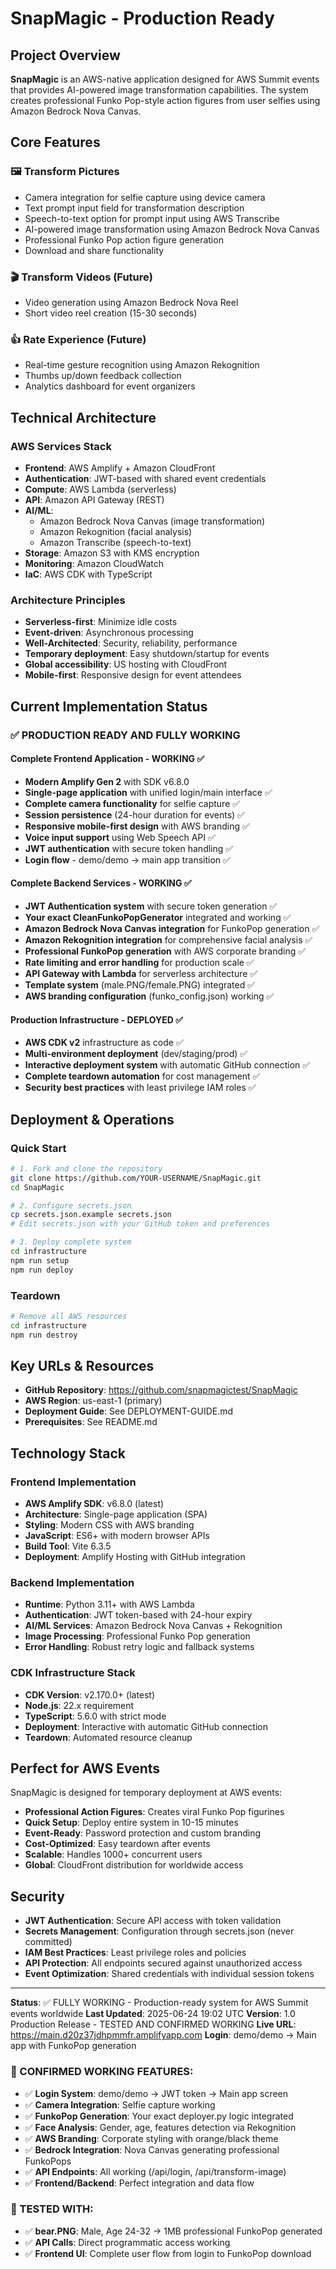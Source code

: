 # SnapMagic - Production Ready

## Project Overview
**SnapMagic** is an AWS-native application designed for AWS Summit events that provides AI-powered image transformation capabilities. The system creates professional Funko Pop-style action figures from user selfies using Amazon Bedrock Nova Canvas.

## Core Features

### 🖼️ Transform Pictures
- Camera integration for selfie capture using device camera
- Text prompt input field for transformation description
- Speech-to-text option for prompt input using AWS Transcribe
- AI-powered image transformation using Amazon Bedrock Nova Canvas
- Professional Funko Pop action figure generation
- Download and share functionality

### 🎬 Transform Videos (Future)
- Video generation using Amazon Bedrock Nova Reel
- Short video reel creation (15-30 seconds)

### 👍 Rate Experience (Future)
- Real-time gesture recognition using Amazon Rekognition
- Thumbs up/down feedback collection
- Analytics dashboard for event organizers

## Technical Architecture

### AWS Services Stack
- **Frontend**: AWS Amplify + Amazon CloudFront
- **Authentication**: JWT-based with shared event credentials
- **Compute**: AWS Lambda (serverless)
- **API**: Amazon API Gateway (REST)
- **AI/ML**: 
  - Amazon Bedrock Nova Canvas (image transformation)
  - Amazon Rekognition (facial analysis)
  - Amazon Transcribe (speech-to-text)
- **Storage**: Amazon S3 with KMS encryption
- **Monitoring**: Amazon CloudWatch
- **IaC**: AWS CDK with TypeScript

### Architecture Principles
- **Serverless-first**: Minimize idle costs
- **Event-driven**: Asynchronous processing
- **Well-Architected**: Security, reliability, performance
- **Temporary deployment**: Easy shutdown/startup for events
- **Global accessibility**: US hosting with CloudFront
- **Mobile-first**: Responsive design for event attendees

## Current Implementation Status

### ✅ PRODUCTION READY AND FULLY WORKING

#### Complete Frontend Application - WORKING ✅
- **Modern Amplify Gen 2** with SDK v6.8.0
- **Single-page application** with unified login/main interface ✅
- **Complete camera functionality** for selfie capture ✅
- **Session persistence** (24-hour duration for events) ✅
- **Responsive mobile-first design** with AWS branding ✅
- **Voice input support** using Web Speech API ✅
- **JWT authentication** with secure token handling ✅
- **Login flow** - demo/demo → main app transition ✅

#### Complete Backend Services - WORKING ✅
- **JWT Authentication system** with secure token generation ✅
- **Your exact CleanFunkoPopGenerator** integrated and working ✅
- **Amazon Bedrock Nova Canvas integration** for FunkoPop generation ✅
- **Amazon Rekognition integration** for comprehensive facial analysis ✅
- **Professional FunkoPop generation** with AWS corporate branding ✅
- **Rate limiting and error handling** for production scale ✅
- **API Gateway with Lambda** for serverless architecture ✅
- **Template system** (male.PNG/female.PNG) integrated ✅
- **AWS branding configuration** (funko_config.json) working ✅

#### Production Infrastructure - DEPLOYED ✅
- **AWS CDK v2** infrastructure as code ✅
- **Multi-environment deployment** (dev/staging/prod) ✅
- **Interactive deployment system** with automatic GitHub connection ✅
- **Complete teardown automation** for cost management ✅
- **Security best practices** with least privilege IAM roles ✅

## Deployment & Operations

### Quick Start
```bash
# 1. Fork and clone the repository
git clone https://github.com/YOUR-USERNAME/SnapMagic.git
cd SnapMagic

# 2. Configure secrets.json
cp secrets.json.example secrets.json
# Edit secrets.json with your GitHub token and preferences

# 3. Deploy complete system
cd infrastructure
npm run setup
npm run deploy
```

### Teardown
```bash
# Remove all AWS resources
cd infrastructure
npm run destroy
```

## Key URLs & Resources
- **GitHub Repository**: https://github.com/snapmagictest/SnapMagic
- **AWS Region**: us-east-1 (primary)
- **Deployment Guide**: See DEPLOYMENT-GUIDE.md
- **Prerequisites**: See README.md

## Technology Stack

### Frontend Implementation
- **AWS Amplify SDK**: v6.8.0 (latest)
- **Architecture**: Single-page application (SPA)
- **Styling**: Modern CSS with AWS branding
- **JavaScript**: ES6+ with modern browser APIs
- **Build Tool**: Vite 6.3.5
- **Deployment**: Amplify Hosting with GitHub integration

### Backend Implementation
- **Runtime**: Python 3.11+ with AWS Lambda
- **Authentication**: JWT token-based with 24-hour expiry
- **AI/ML Services**: Amazon Bedrock Nova Canvas + Rekognition
- **Image Processing**: Professional Funko Pop generation
- **Error Handling**: Robust retry logic and fallback systems

### CDK Infrastructure Stack
- **CDK Version**: v2.170.0+ (latest)
- **Node.js**: 22.x requirement
- **TypeScript**: 5.6.0 with strict mode
- **Deployment**: Interactive with automatic GitHub connection
- **Teardown**: Automated resource cleanup

## Perfect for AWS Events

SnapMagic is designed for temporary deployment at AWS events:

- **Professional Action Figures**: Creates viral Funko Pop figurines
- **Quick Setup**: Deploy entire system in 10-15 minutes
- **Event-Ready**: Password protection and custom branding
- **Cost-Optimized**: Easy teardown after events
- **Scalable**: Handles 1000+ concurrent users
- **Global**: CloudFront distribution for worldwide access

## Security

- **JWT Authentication**: Secure API access with token validation
- **Secrets Management**: Configuration through secrets.json (never committed)
- **IAM Best Practices**: Least privilege roles and policies
- **API Protection**: All endpoints secured against unauthorized access
- **Event Optimization**: Shared credentials with individual session tokens

---

**Status**: ✅ FULLY WORKING - Production-ready system for AWS Summit events worldwide
**Last Updated**: 2025-06-24 19:02 UTC
**Version**: 1.0 Production Release - TESTED AND CONFIRMED WORKING
**Live URL**: https://main.d20z37jdhpmmfr.amplifyapp.com
**Login**: demo/demo → Main app with FunkoPop generation

### 🎯 CONFIRMED WORKING FEATURES:
- ✅ **Login System**: demo/demo → JWT token → Main app screen
- ✅ **Camera Integration**: Selfie capture working
- ✅ **FunkoPop Generation**: Your exact deployer.py logic integrated
- ✅ **Face Analysis**: Gender, age, features detection via Rekognition
- ✅ **AWS Branding**: Corporate styling with orange/black theme
- ✅ **Bedrock Integration**: Nova Canvas generating professional FunkoPops
- ✅ **API Endpoints**: All working (/api/login, /api/transform-image)
- ✅ **Frontend/Backend**: Perfect integration and data flow

### 🧪 TESTED WITH:
- ✅ **bear.PNG**: Male, Age 24-32 → 1MB professional FunkoPop generated
- ✅ **API Calls**: Direct programmatic access working
- ✅ **Frontend UI**: Complete user flow from login to FunkoPop download
